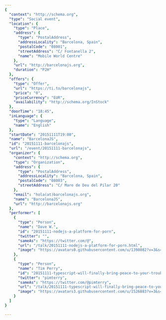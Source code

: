 ```yaml
---
{
  "context": "http://schema.org",
  "type": "Social event",
  "location": {
    "type": "Place",
    "address": {
      "type": "PostalAddress",
      "addressLocality": "Barcelona, Spain",
      "postalCode": "08001",
      "streetAddress": "C/ Fontanella 2",
      "name": "Mobile World Centre"
    },
    "url": "http://barcelonajs.org",
    "duration": "P2H"
  },
  "offers": {
    "type": "Offer",
    "url": "https://ti.to/barcelonajs",
    "price": "0",
    "priceCurrency": "EUR",
    "availability": "http://schema.org/InStock"
  },
  "doorTime": "18:45",
  "inLanguage": {
    "type": "Language",
    "name": "English"
  },
  "startDate": "20151111T19:00",
  "name": "BarcelonaJS",
  "id": "20151111-barcelonajs",
  "url": "/event/20151111-barcelonajs",
  "organizer": {
    "context": "http://schema.org",
    "type": "Organization",
    "address": {
      "type": "PostalAddress",
      "addressLocality": "Barcelona, Spain",
      "postalCode": "08003",
      "streetAddress": "C/ Mare de Deu del Pilar 20"
    },
    "email": "hola(at)barcelonajs.org",
    "name": "BarcelonaJS",
    "url": "http://barcelonajs.org"
  },
  "performer": [
    {
      "type": "Person",
      "name": "Dave W.",
      "id": "20151111-nodejs-a-platform-for-porn",
      "twitter": "",
      "sameAs": "https://twitter.com/@",
      "url": "/talk/20151111-nodejs-a-platform-for-porn.html",
      "image": "https://avatars0.githubusercontent.com/u/1398082?v=3&s=400"
    },
    {
      "type": "Person",
      "name": "Tim Perry",
      "id": "20151111-typescript-will-finally-bring-peace-to-your-troubled-soul",
      "twitter": "pimterry",
      "sameAs": "https://twitter.com/@pimterry",
      "url": "/talk/20151111-typescript-will-finally-bring-peace-to-your-troubled-soul.html",
      "image": "https://avatars3.githubusercontent.com/u/1526883?v=3&s=400"
    }
  ]
}

---
```

